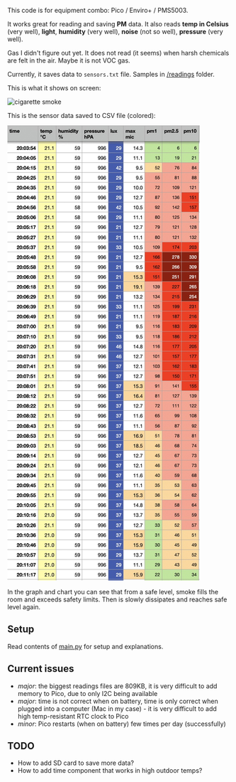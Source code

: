 This code is for equipment combo: Pico / Enviro+ / PMS5003. 

It works great for reading and saving **PM** data. It also reads **temp 
in Celsius** (very well), **light**, **humidity** (very well), **noise** 
(not so well), **pressure** (very well). 

Gas I didn't figure out yet. It does not read (it seems) when harsh 
chemicals are felt in the air. Maybe it is not VOC gas. 

Currently, it saves data to `sensors.txt` file. Samples in 
[/readings](./readings) folder. 

This is what it shows on screen: 

![cigarette smoke](./doc/cigarette%20smoke.jpeg)

This is the sensor data saved to CSV file (colored): 

![cigarette smoke data](./doc/quick%20smoke.jpg)

In the graph and chart you can see that from a safe level, smoke fills the room and exceeds safety limits. Then is slowly dissipates and reaches safe level again. 


Setup
-----
Read contents of [main.py](./main_.py) for setup and explanations. 


Current issues
--------------

- *major*: the biggest readings files are 809KB, it is very difficult to add memory to Pico, due to only I2C being available 
- *major*: time is not correct when on battery, time is only correct 
  when plugged into a computer (Mac in my case) - it is very difficult to add high temp-resistant RTC clock to Pico 
- *minor*: Pico restarts (when on battery) few times per day (successfully) 


TODO
----

- How to add SD card to save more data? 
- How to add time component that works in high outdoor temps? 
